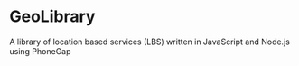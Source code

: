 GeoLibrary
==========

A library of location based services (LBS) written in JavaScript and Node.js using PhoneGap

